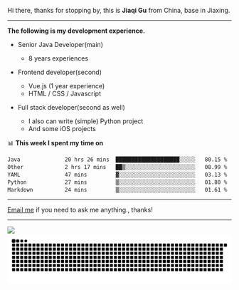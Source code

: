 Hi there, thanks for stopping by, this is **Jiaqi Gu** from China, base in Jiaxing.

---

**The following is my development experience.**

- Senior Java Developer(main)
  - 8 years experiences

- Frontend developer(second)
  - Vue.js (1 year experience)
  - HTML / CSS / Javascript
  
- Full stack developer(second as well)
  - I also can write (simple) Python project
  - And some iOS projects

📊 **This week I spent my time on**
<!--START_SECTION:waka-->

```txt
Java              20 hrs 26 mins  ████████████████████░░░░░   80.15 %
Other             2 hrs 17 mins   ██▒░░░░░░░░░░░░░░░░░░░░░░   08.99 %
YAML              47 mins         ▓░░░░░░░░░░░░░░░░░░░░░░░░   03.13 %
Python            27 mins         ▒░░░░░░░░░░░░░░░░░░░░░░░░   01.80 %
Markdown          24 mins         ▒░░░░░░░░░░░░░░░░░░░░░░░░   01.61 %
```

<!--END_SECTION:waka-->

---

[Email me](mailto:htk2klwgr@mozmail.com?subject=Hiring_from_GitHub) if you need to ask me anything., thanks!

---

![]( https://visitor-badge.glitch.me/badge?page_id=githubgujiaqi)
![]( https://github.com/droid-Q/droid-Q/raw/output/github-contribution-grid-snake.svg#gh-dark-mode-only)
